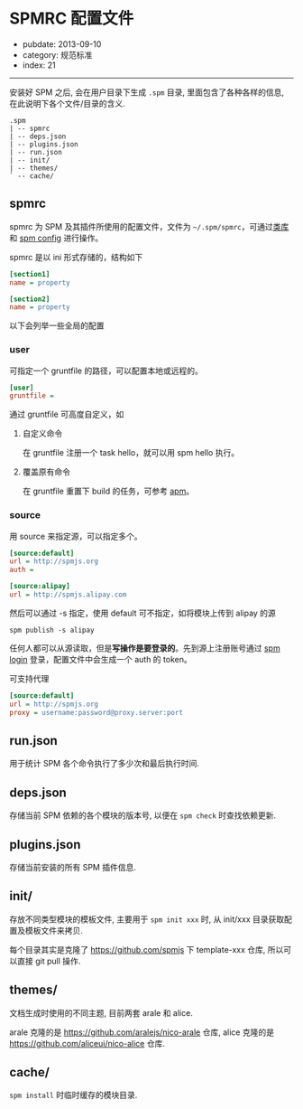 # SPMRC 配置文件

- pubdate: 2013-09-10
- category: 规范标准
- index: 21

----------

安装好 SPM 之后, 会在用户目录下生成 `.spm` 目录, 里面包含了各种各样的信息, 在此说明下各个文件/目录的含义.

```
.spm
| -- spmrc
| -- deps.json
| -- plugins.json
| -- run.json
| -- init/
| -- themes/
` -- cache/
```

## spmrc

spmrc 为 SPM 及其插件所使用的配置文件，文件为 `~/.spm/spmrc`，可通过[类库](https://github.com/spmjs/spmrc)和 [spm config]() 进行操作。

spmrc 是以 ini 形式存储的，结构如下

```ini
[section1]
name = property

[section2]
name = property
```

以下会列举一些全局的配置

### user

可指定一个 gruntfile 的路径，可以配置本地或远程的。

```ini
[user]
gruntfile =
```

通过 gruntfile 可高度自定义，如

1. 自定义命令

    在 gruntfile 注册一个 task hello，就可以用 spm hello 执行。

2. 覆盖原有命令

    在 gruntfile 重置下 build 的任务，可参考 [apm](https://github.com/spmjs/apm/blob/master/Gruntfile.js)。

### source

用 source 来指定源，可以指定多个。

```ini
[source:default]
url = http://spmjs.org
auth =

[source:alipay]
url = http://spmjs.alipay.com
```

然后可以通过 -s 指定，使用 default 可不指定，如将模块上传到 alipay 的源

```
spm publish -s alipay
```

任何人都可以从源读取，但是**写操作是要登录的**。先到源上注册账号通过 [spm login]() 登录，配置文件中会生成一个 auth 的 token。

可支持代理

```ini
[source:default]
url = http://spmjs.org
proxy = username:password@proxy.server:port
```

## run.json

用于统计 SPM 各个命令执行了多少次和最后执行时间.

## deps.json

存储当前 SPM 依赖的各个模块的版本号, 以便在 `spm check` 时查找依赖更新.

## plugins.json

存储当前安装的所有 SPM 插件信息.

## init/

存放不同类型模块的模板文件, 主要用于 `spm init xxx` 时, 从 init/xxx 目录获取配置及模板文件来拷贝.

每个目录其实是克隆了 https://github.com/spmjs 下 template-xxx 仓库, 所以可以直接 git pull 操作.

## themes/

文档生成时使用的不同主题, 目前两套 arale 和 alice.

arale 克隆的是 https://github.com/aralejs/nico-arale 仓库, alice 克隆的是 https://github.com/aliceui/nico-alice 仓库.

## cache/

`spm install` 时临时缓存的模块目录.

